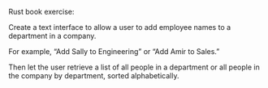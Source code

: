 Rust book exercise:

Create a text interface to allow a user to add employee names to a department in a company.

For example, “Add Sally to Engineering” or “Add Amir to Sales.”

Then let the user retrieve a list of all people in a department or all people in the company by department, sorted alphabetically.
